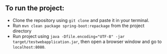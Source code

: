 ## To run the project:

* Clone the repository using `git clone` and paste it in your terminal.
* Run `mvn clean package spring-boot:repackage` from the project directory
* Run project using `java -Dfile.encoding="UTF-8" -jar target/testwebapplication.jar`, then open a browser window and go to `localhost:8080`.